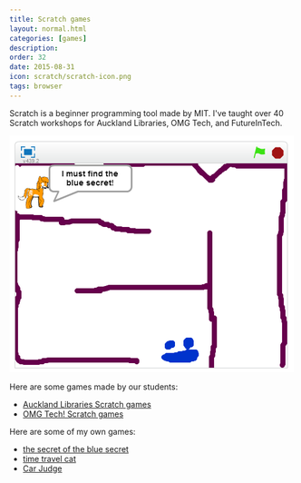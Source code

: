 ```yaml
---
title: Scratch games
layout: normal.html
categories: [games]
description:
order: 32
date: 2015-08-31
icon: scratch/scratch-icon.png
tags: browser
---
```


Scratch is a beginner programming tool made by MIT. I've taught over 40 Scratch workshops for Auckland Libraries, OMG Tech, and FutureInTech.

![Blue Secret game](blue-secret.png)

Here are some games made by our students:

* [Auckland Libraries Scratch games](https://scratch.mit.edu/studios/1362714/projects/)
* [OMG Tech! Scratch games](https://scratch.mit.edu/studios/1290284/projects/)

Here are some of my own games:

* [the secret of the blue secret](https://scratch.mit.edu/projects/23926823/)
* [time travel cat](https://scratch.mit.edu/projects/56537738/)
* [Car Judge](https://scratch.mit.edu/projects/58028814/)

